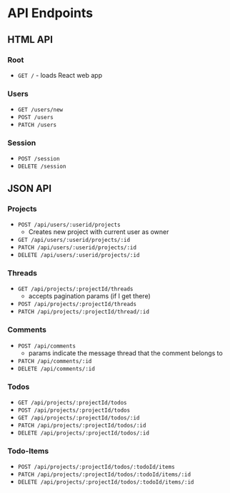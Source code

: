 # API Endpoints

## HTML API

### Root

- `GET /` - loads React web app

### Users

- `GET /users/new`
- `POST /users`
- `PATCH /users`

### Session

- `POST /session`
- `DELETE /session`

## JSON API

### Projects

<!-- - `GET /api/users/:userid/projects`
  - accepts pagination params (if I get there) -->
- `POST /api/users/:userid/projects`
  - Creates new project with current user as owner
- `GET /api/users/:userid/projects/:id`
- `PATCH /api/users/:userid/projects/:id`
- `DELETE /api/users/:userid/projects/:id`

### Threads

- `GET /api/projects/:projectId/threads`
  - accepts pagination params (if I get there)
- `POST /api/projects/:projectId/threads`
- `PATCH /api/projects/:projectId/thread/:id`

### Comments

- `POST /api/comments`
  - params indicate the message thread that the comment belongs to
- `PATCH /api/comments/:id`
- `DELETE /api/comments/:id`

### Todos

- `GET /api/projects/:projectId/todos`
- `POST /api/projects/:projectId/todos`
- `GET /api/projects/:projectId/todos/:id`
- `PATCH /api/projects/:projectId/todos/:id`
- `DELETE /api/projects/:projectId/todos/:id`

### Todo-Items

- `POST /api/projects/:projectId/todos/:todoId/items`
- `PATCH /api/projects/:projectId/todos/:todoId/items/:id`
- `DELETE /api/projects/:projectId/todos/:todoId/items/:id`
